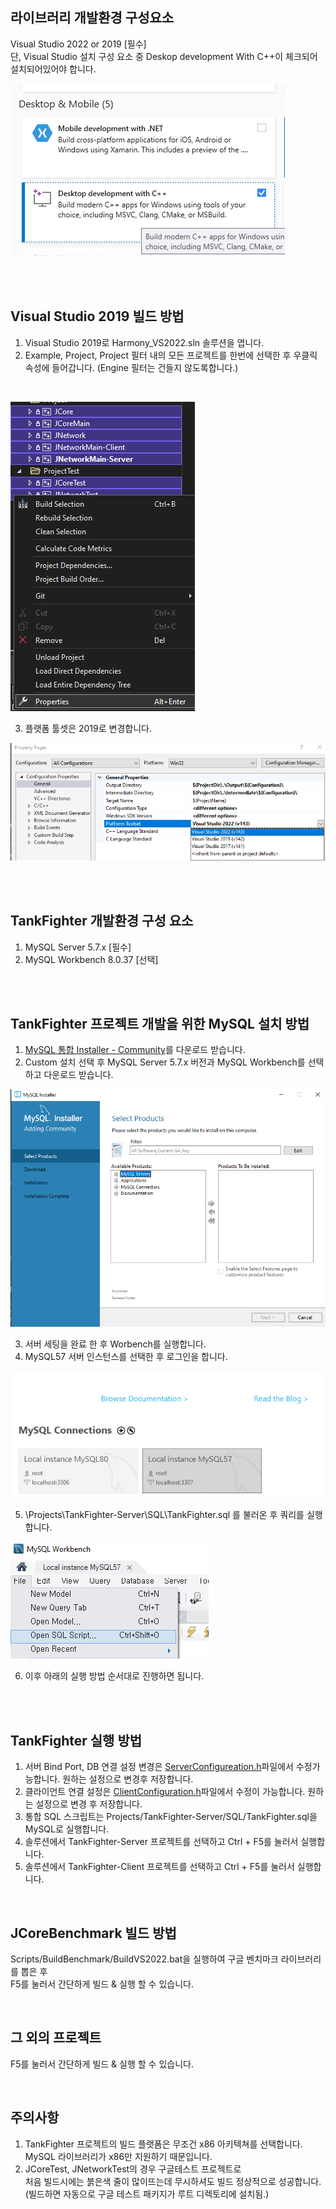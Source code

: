 ## 라이브러리 개발환경 구성요소
Visual Studio 2022 or 2019 [필수]  
단, Visual Studio 설치 구성 요소 중 Deskop development With C++이 체크되어 설치되어있어야 합니다.

![VSSetup](Images/VSSetup.png)

<br>
<br>

## Visual Studio 2019 빌드 방법
1. Visual Studio 2019로 Harmony_VS2022.sln 솔루션을 엽니다.
2. Example, Project, Project 필터 내의 모든 프로젝트를 한번에 선택한 후 우클릭 속성에 들어갑니다.
   (Engine 필터는 건들지 않도록합니다.)

<br>

![VS2019_1](Images/Setup/VS2019_Setup_1.png)

3. 플랫폼 툴셋은 2019로 변경합니다.

![VS2019_1](Images/Setup/VS2019_Setup_2.png)

<br>
<br>

## TankFighter 개발환경 구성 요소

1. MySQL Server 5.7.x [필수]
2. MySQL Workbench 8.0.37 [선택]


<br>
<br>

## TankFighter 프로젝트 개발을 위한 MySQL 설치 방법



1. [MySQL 통합 Installer - Community](/Installers/mysql-installer-web-community-8.0.31.0.msi)를 다운로드 받습니다.
2. Custom 설치 선택 후 MySQL Server 5.7.x 버전과 MySQL Workbench를 선택하고 다운로드 받습니다.

![Installer-01](./Images/Setup/01.png)

3. 서버 세팅을 완료 한 후 Worbench를 실행합니다.
4. MySQL57 서버 인스턴스를 선택한 후 로그인을 합니다.

![Installer-02](./Images/Setup/02.png)

5. \Projects\TankFighter-Server\SQL\TankFighter.sql 를 불러온 후 쿼리를 실행합니다.

![Installer-03](./Images/Setup/03.png)

6. 이후 아래의 실행 방법 순서대로 진행하면 됩니다.


<br>
<br>

## TankFighter 실행 방법
1. 서버 Bind Port, DB 연결 설정 변경은 [ServerConfigureation.h](../Projects/TankFighter-Server/Sources/TF/ServerConfiguration.h)파일에서 수정가능합니다.
원하는 설정으로 변경후 저장합니다.
2. 클라이언트 연결 설정은 [ClientConfiguration.h](../Projects/TankFighter-Client/Classes/TF/Network/ClientConfiguration.h)파일에서 수정이 가능합니다.
원하는 설정으로 변경 후 저장합니다.
3. 통합 SQL 스크립트는 Projects/TankFighter-Server/SQL/TankFighter.sql을 MySQL로 실행합니다. 
5. 솔루션에서 TankFighter-Server 프로젝트를 선택하고 Ctrl + F5를 눌러서 실행합니다.
6. 솔루션에서 TankFighter-Client 프로젝트를 선택하고 Ctrl + F5를 눌러서 실행합니다.

<br>

## JCoreBenchmark 빌드 방법
Scripts/BuildBenchmark/BuildVS2022.bat을 실행하여 구글 벤치마크 라이브러리를 뽑은 후  
F5를 눌러서 간단하게 빌드 & 실행 할 수 있습니다.

<br>

## 그 외의 프로젝트
F5를 눌러서 간단하게 빌드 & 실행 할 수 있습니다.

<br>

## 주의사항
1. TankFighter 프로젝트의 빌드 플랫폼은 무조건 x86 아키텍쳐를 선택합니다.  
   MySQL 라이브러리가 x86만 지원하기 때문입니다.
2. JCoreTest, JNetworkTest의 경우 구글테스트 프로젝트로  
   처음 빌드시에는 붉은색 줄이 많이뜨는데 무시하셔도 빌드 정상적으로 성공합니다.    
   (빌드하면 자동으로 구글 테스트 패키지가 루트 디렉토리에 설치됨.)